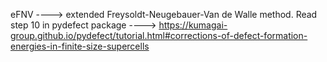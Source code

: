 eFNV ----> extended Freysoldt-Neugebauer-Van de Walle method.
Read step 10 in pydefect package ----> https://kumagai-group.github.io/pydefect/tutorial.html#corrections-of-defect-formation-energies-in-finite-size-supercells
